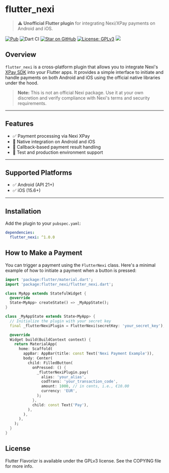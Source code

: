 # flutter_nexi

> ⚠️ **Unofficial Flutter plugin** for integrating Nexi/XPay payments on Android and iOS.

[![Pub](https://img.shields.io/pub/v/flutter_nexi.svg)](https://pub.dev/packages/flutter_nexi)
![Dart CI](https://github.com/AngeloAvv/flutter_nexi/workflows/Pipeline/badge.svg)
[![Star on GitHub](https://img.shields.io/github/stars/AngeloAvv/flutter_nexi.svg?style=flat&logo=github&colorB=deeppink&label=stars)](https://github.com/AngeloAvv/flutter_nexi)
[![License: GPLv3](https://img.shields.io/badge/license-GPLv3-purple.svg)](https://www.gnu.org/licenses/gpl-3.0.html)
[![](https://img.shields.io/static/v1?label=Sponsor&message=%E2%9D%A4&logo=GitHub&color=%23fe8e86)](https://github.com/sponsors/AngeloAvv)

## Overview

`flutter_nexi` is a cross-platform plugin that allows you to integrate Nexi's [XPay SDK](https://developer.nexi.it/) into your Flutter apps. It provides a simple interface to initiate and handle payments on both Android and iOS using the official native libraries under the hood.

> **Note:** This is not an official Nexi package. Use it at your own discretion and verify compliance with Nexi's terms and security requirements.

---

## Features

- ✅ Payment processing via Nexi XPay
- 📱 Native integration on Android and iOS
- 🔁 Callback-based payment result handling
- 🧪 Test and production environment support

---

## Supported Platforms

- ✅ Android (API 21+)
- ✅ iOS (15.6+)

---

## Installation

Add the plugin to your `pubspec.yaml`:

```yaml
dependencies:
  flutter_nexi: ^1.0.0
```

## How to Make a Payment

You can trigger a payment using the `FlutterNexi` class. Here's a minimal example of how to initiate a payment when a button is pressed:

```dart
import 'package:flutter/material.dart';
import 'package:flutter_nexi/flutter_nexi.dart';

class MyApp extends StatefulWidget {
  @override
  State<MyApp> createState() => _MyAppState();
}

class _MyAppState extends State<MyApp> {
  // Initialize the plugin with your secret key
  final _flutterNexiPlugin = FlutterNexi(secretKey: 'your_secret_key');

  @override
  Widget build(BuildContext context) {
    return MaterialApp(
      home: Scaffold(
        appBar: AppBar(title: const Text('Nexi Payment Example')),
        body: Center(
          child: FilledButton(
            onPressed: () {
              _flutterNexiPlugin.pay(
                alias: 'your_alias',
                codTrans: 'your_transaction_code',
                amount: 1000, // in cents, i.e., €10.00
                currency: 'EUR',
              );
            },
            child: const Text('Pay'),
          ),
        ),
      ),
    );
  }
}
```

## License

Flutter Flavorizr is available under the GPLv3 license. See the COPYING file for more info.
